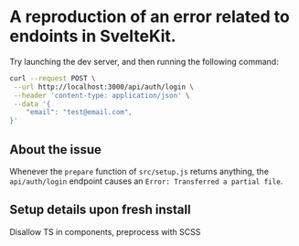 # A reproduction of an error related to endoints in SvelteKit.

Try launching the dev server, and then running the following command:

```bash
curl --request POST \
 --url http://localhost:3000/api/auth/login \
 --header 'content-type: application/json' \
 --data '{
	"email": "test@email.com",
}'
```

## About the issue

Whenever the `prepare` function of `src/setup.js` returns anything, the `api/auth/login` endpoint causes an `Error: Transferred a partial file`.

## Setup details upon fresh install

Disallow TS in components, preprocess with SCSS
